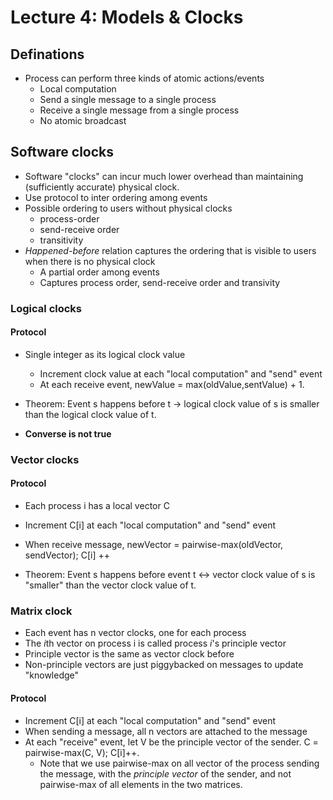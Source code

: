 # Lecture 4: Models & Clocks

## Definations

- Process can perform three kinds of atomic actions/events
  - Local computation
  - Send a single message to a single process
  - Receive a single message from a single process
  - No atomic broadcast

## Software clocks

- Software "clocks" can incur much lower overhead than maintaining (sufficiently accurate) physical clock.
- Use protocol to inter ordering among events
- Possible ordering to users without physical clocks
  - process-order
  - send-receive order
  - transitivity
- *Happened-before* relation captures the ordering that is visible to users when there is no physical clock
  - A partial order among events
  - Captures process order, send-receive order and transivity

### Logical clocks

#### Protocol

- Single integer as its logical clock value
  - Increment clock value at each "local computation" and "send" event
  - At each receive event, newValue = max(oldValue,sentValue) + 1.

- Theorem: Event s happens before t -> logical clock value of s is smaller than the logical clock value of t.
- **Converse is not true**

### Vector clocks

#### Protocol

- Each process i has a local vector C
- Increment C[i] at each "local computation" and "send" event
- When receive message, newVector = pairwise-max(oldVector, sendVector); C[i] ++

- Theorem: Event s happens before event t <-> vector clock value of s is "smaller" than the vector clock value of t.

### Matrix clock

- Each event has n vector clocks, one for each process
- The *i*th vector on process i is called process *i*'s principle vector
- Principle vector is the same as vector clock before
- Non-principle vectors are just piggybacked on messages to update "knowledge"

#### Protocol

- Increment C[i] at each "local computation" and "send" event
- When sending a message, all n vectors are attached to the message
- At each "receive" event, let V be the principle vector of the sender. C = pairwise-max(C, V); C[i]++.
  - Note that we use pairwise-max on all vector of the process sending the message, with the *principle vector* of the sender, and not pairwise-max of all elements in the two matrices.

